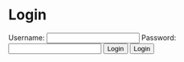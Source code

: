 <html>
<head>
    <title>Login</title>
</head>
<body>
    <h1>Login</h1>
    <div class="container">
        <form id='loginForm'>
            <label for="uid">Username:</label>
            <input type="text" id="uid" name="uid" required>        
            <label for="password">Password:</label>
            <input type="password" id="password" name="password" required>      
            <input type="submit" value="Login">
            <button>Login</button>
            <a href="{{site.baseurl}}/__"></a>
        </form>
    </div>
    <script>
        document.getElementById('loginForm').addEventListener('submit', function(event)
            event.preventDefault(); // Prevent form submission
            const uid = document.getElementById('uid').value;
            const password = document.getElementById('password').value;
            const loginData = {
                uid: uid,
                password: password
            };
            const apiUrl = "http://127.0.0.1:8086/api/users/"
            function fetchUsers() {
		        fetch(apiUrl, authOptions)
			        .then((response) => response.json())
			        .then((response) => users = response);
            fetch({
                method: 'POST',
                headers: {
                    'Content-Type': 'application/json'
                },
                body: JSON.stringify(loginData)
            })
            .then(response => {
                if (response.ok) {
                    if(response.status === 401)
                        window.location.href = "{{site.baseurl}}/401.html"
                    } else if (response.status === 403) {
                        window.location.href = "{{site.baseurl}}/403.html";
                    } else if (response.status === 404) {
                       window.location.href = "{{site.baseurl}}/404.html";
                    } else {
                        const errorMsg = "Login failed: " + response.status;
                        console.log(errorMsg);
                    }
                    return;
                }
                winsow.location.href = "{{site.baseurl}}/data/database";
            })
            .then(data => {
               const token = data.token;
               const loggedInUserName = data.data.user.name;
               const loggedInUserId = data.data.user.id;
               console.log(loggedInUserName);
               console.log(data.token);
               localStorage.setItem('loggedInUserName', loggedInUserName);
               localStorage.setItem('loggedInUserId', loggedInUserId);
                document.getElementById('userDisplayName').textContent = `Welcome, ${loggedInUserName}!`;
                document.getElementById('loginForm').style.display = 'none';
                const userIDFromLocalStorage = localStorage.getItem('loggedInUserId');
                console.log(userIDFromLocalStorage);
                document.getElementById('updateButton').style.display = 'block';
            })
            .catch(error => {
                console.error('Error:', error.message);
                alert(error.message);
            });
            document.getElementById('updateButton').addEventListener('click', function() {
                window.location.href = '/tri2/update/';
            });
        });
    </script>
</body>
</html>


